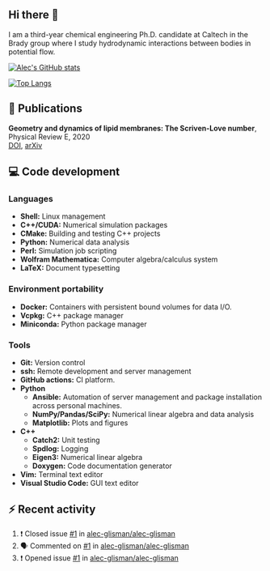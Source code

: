 ## Hi there 👋

I am a third-year chemical engineering Ph.D. candidate at Caltech in the Brady group where I study hydrodynamic interactions between bodies in potential flow.

[![Alec's GitHub stats](https://github-readme-stats-working-alec-glisman.vercel.app/api?username=alec-glisman&count_private=true&theme=onedark&hide_border=true&include_all_commits=true&show_icons=true&card_width=445)](https://github.com/alec-glisman/github-readme-stats)

[![Top Langs](https://github-readme-stats-working-alec-glisman.vercel.app/api/top-langs/?username=alec-glisman&count_private=true&theme=onedark&hide_border=true&hide=CSS,Mathematica&langs_count=12&card_width=495)](https://github.com/alec-glisman/github-readme-stats)

<!-- [![Alec's wakatime stats](https://github-readme-stats-working-alec-glisman.vercel.app/api/wakatime?username=alecglisman&theme=onedark&hide_border=true&layout=compact&card_width=495)](https://github.com/alec-glisman/github-readme-stats) -->

## 📑 Publications

**Geometry and dynamics of lipid membranes: The Scriven-Love number**, Physical Review E, 2020  
[DOI](https://doi.org/10.1103/PhysRevE.101.052401), [arXiv](https://arxiv.org/abs/1910.10693)

## 💻 Code development

### Languages

- **Shell:** Linux management
- **C++/CUDA:** Numerical simulation packages
- **CMake:** Building and testing C++ projects
- **Python:** Numerical data analysis
- **Perl:** Simulation job scripting
- **Wolfram Mathematica:** Computer algebra/calculus system
- **LaTeX:** Document typesetting

### Environment portability

- **Docker:** Containers with persistent bound volumes for data I/O.
- **Vcpkg:** C++ package manager
- **Miniconda:** Python package manager

### Tools

- **Git:** Version control
- **ssh:** Remote development and server management
- **GitHub actions:** CI platform.
- **Python**
  - **Ansible:** Automation of server management and package installation across personal machines.
  - **NumPy/Pandas/SciPy:** Numerical linear algebra and data analysis
  - **Matplotlib:** Plots and figures
- **C++**
  - **Catch2:** Unit testing
  - **Spdlog:** Logging
  - **Eigen3:** Numerical linear algebra
  - **Doxygen:** Code documentation generator
- **Vim:** Terminal text editor
- **Visual Studio Code:** GUI text editor

## :zap: Recent activity

<!--START_SECTION:activity-->
1. ❗️ Closed issue [#1](https://github.com/alec-glisman/alec-glisman/issues/1) in [alec-glisman/alec-glisman](https://github.com/alec-glisman/alec-glisman)
2. 🗣 Commented on [#1](https://github.com/alec-glisman/alec-glisman/issues/1) in [alec-glisman/alec-glisman](https://github.com/alec-glisman/alec-glisman)
3. ❗️ Opened issue [#1](https://github.com/alec-glisman/alec-glisman/issues/1) in [alec-glisman/alec-glisman](https://github.com/alec-glisman/alec-glisman)
<!--END_SECTION:activity-->
